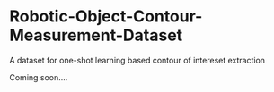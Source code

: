 # Robotic-Object-Contour-Measurement-Dataset
A dataset for one-shot learning based contour of intereset extraction

Coming soon....
